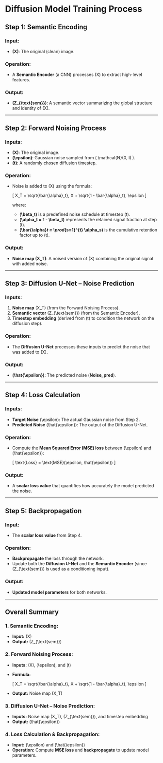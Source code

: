 # Diffusion Model Training Process

## Step 1: Semantic Encoding
### Input:
- **\(X\)**: The original (clean) image.

### Operation:
- A **Semantic Encoder** (a CNN) processes \(X\) to extract high-level features.

### Output:
- **\(Z_{\text{sem}}\)**: A semantic vector summarizing the global structure and identity of \(X\).

---

## Step 2: Forward Noising Process
### Inputs:
- **\(X\)**: The original image.  
- **\(\epsilon\)**: Gaussian noise sampled from \( \mathcal{N}(0, I) \).  
- **\(t\)**: A randomly chosen diffusion timestep.

### Operation:
- Noise is added to \(X\) using the formula:

  \[
  X_T = \sqrt{\bar{\alpha}_t}\, X + \sqrt{1 - \bar{\alpha}_t}\, \epsilon
  \]

  where:
  - **\(\beta_t\)** is a predefined noise schedule at timestep \(t\).
  - **\(\alpha_t = 1 - \beta_t\)** represents the retained signal fraction at step \(t\).
  - **\(\bar{\alpha}_t = \prod_{s=1}^{t} \alpha_s\)** is the cumulative retention factor up to \(t\).

### Output:
- **Noise map \(X_T\)**: A noised version of \(X\) combining the original signal with added noise.

---

## Step 3: Diffusion U-Net – Noise Prediction
### Inputs:
1. **Noise map** \(X_T\) (from the Forward Noising Process).  
2. **Semantic vector** \(Z_{\text{sem}}\) (from the Semantic Encoder).  
3. **Timestep embedding** (derived from \(t\) to condition the network on the diffusion step).

### Operation:
- The **Diffusion U-Net** processes these inputs to predict the noise that was added to \(X\).

### Output:
- **\(\hat{\epsilon}\)**: The predicted noise (**Noise_pred**).

---

## Step 4: Loss Calculation
### Inputs:
- **Target Noise** \(\epsilon\): The actual Gaussian noise from Step 2.  
- **Predicted Noise** \(\hat{\epsilon}\): The output of the Diffusion U-Net.

### Operation:
- Compute the **Mean Squared Error (MSE) loss** between \(\epsilon\) and \(\hat{\epsilon}\):

  \[
  \text{Loss} = \text{MSE}(\epsilon, \hat{\epsilon})
  \]

### Output:
- A **scalar loss value** that quantifies how accurately the model predicted the noise.

---

## Step 5: Backpropagation
### Input:
- The **scalar loss value** from Step 4.

### Operation:
- **Backpropagate** the loss through the network.
- Update both the **Diffusion U-Net** and the **Semantic Encoder** (since \(Z_{\text{sem}}\) is used as a conditioning input).

### Output:
- **Updated model parameters** for both networks.

---

## Overall Summary

### 1. Semantic Encoding:
- **Input:** \(X\)  
- **Output:** \(Z_{\text{sem}}\)

### 2. Forward Noising Process:
- **Inputs:** \(X\), \(\epsilon\), and \(t\)  
- **Formula:**  

  \[
  X_T = \sqrt{\bar{\alpha}_t}\, X + \sqrt{1 - \bar{\alpha}_t}\, \epsilon
  \]

- **Output:** Noise map \(X_T\)

### 3. Diffusion U-Net – Noise Prediction:
- **Inputs:** Noise map \(X_T\), \(Z_{\text{sem}}\), and timestep embedding  
- **Output:** \(\hat{\epsilon}\)

### 4. Loss Calculation & Backpropagation:
- **Input:** \(\epsilon\) and \(\hat{\epsilon}\)  
- **Operation:** Compute **MSE loss** and **backpropagate** to update model parameters.
